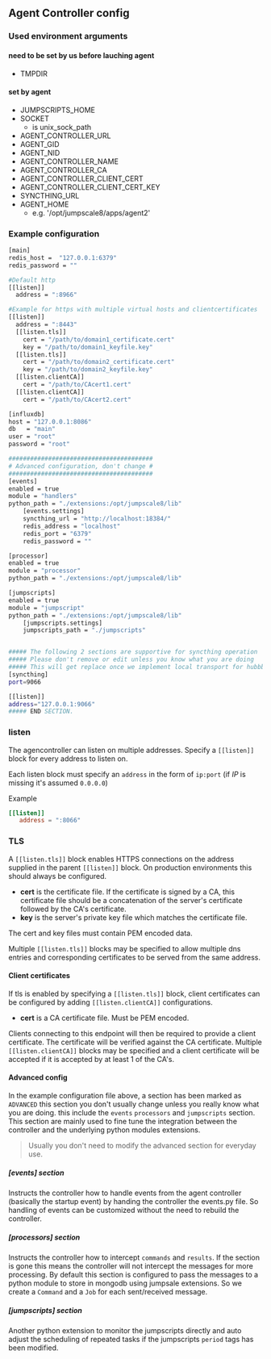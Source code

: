 ## Agent Controller config

### Used environment arguments

#### need to be set by us before lauching agent
- TMPDIR
 
#### set by agent

- JUMPSCRIPTS_HOME
- SOCKET
    - is unix_sock_path
- AGENT_CONTROLLER_URL
- AGENT_GID
- AGENT_NID
- AGENT_CONTROLLER_NAME
- AGENT_CONTROLLER_CA
- AGENT_CONTROLLER_CLIENT_CERT
- AGENT_CONTROLLER_CLIENT_CERT_KEY
- SYNCTHING_URL
- AGENT_HOME
    - e.g. '/opt/jumpscale8/apps/agent2' 

### Example configuration

```bash
[main]
redis_host =  "127.0.0.1:6379"
redis_password = ""

#Default http
[[listen]]
  address = ":8966"

#Example for https with multiple virtual hosts and clientcertificates
[[listen]]
  address = ":8443"
  [[listen.tls]]
    cert = "/path/to/domain1_certificate.cert"
    key = "/path/to/domain1_keyfile.key"
  [[listen.tls]]
    cert = "/path/to/domain2_certificate.cert"
    key = "/path/to/domain2_keyfile.key"
  [[listen.clientCA]]
    cert = "/path/to/CAcert1.cert"
  [[listen.clientCA]]
    cert = "/path/to/CAcert2.cert"

[influxdb]
host = "127.0.0.1:8086"
db   = "main"
user = "root"
password = "root"

########################################
# Advanced configuration, don't change #
########################################
[events]
enabled = true
module = "handlers"
python_path = "./extensions:/opt/jumpscale8/lib"
    [events.settings]
    syncthing_url = "http://localhost:18384/"
    redis_address = "localhost"
    redis_port = "6379"
    redis_password = ""

[processor]
enabled = true
module = "processor"
python_path = "./extensions:/opt/jumpscale8/lib"

[jumpscripts]
enabled = true
module = "jumpscript"
python_path = "./extensions:/opt/jumpscale8/lib"
    [jumpscripts.settings]
    jumpscripts_path = "./jumpscripts"


##### The following 2 sections are supportive for syncthing operation
##### Please don't remove or edit unless you know what you are doing
##### This will get replace once we implement local transport for hubbble.
[syncthing]
port=9066

[[listen]]
address="127.0.0.1:9066"
##### END SECTION.

```

### listen
The agencontroller can listen on multiple addresses. Specify a `[[listen]]` block for every address to listen on.

Each listen block must specify an `address` in the form of `ip:port` (if _IP_ is missing it's assumed `0.0.0.0`)

Example
```toml
[[listen]]
   address = ":8066"
```

### TLS
A `[[listen.tls]]` block enables HTTPS connections on the address supplied in the parent `[[listen]]` block.
On production environments this should always be configured.

* **cert** is the certificate file. 
If the certificate is signed by a CA, this certificate file should be a concatenation of the server's certificate followed by the CA's certificate.
* **key** is the server's private key file which matches the certificate file.


The cert and key files must contain PEM encoded data.

Multiple `[[listen.tls]]` blocks may be specified to allow multiple dns entries and corresponding certificates to be served from the same address.

#### Client certificates
If tls is enabled by specifying a `[[listen.tls]]` block, client certificates can be configured by adding `[[listen.clientCA]]` configurations. 
* **cert** is a CA certificate file. Must be PEM encoded.

Clients connecting to this endpoint will then be required to provide a client certificate. The certificate will be verified against the CA certificate. Multiple `[[listen.clientCA]]` blocks may be specified and a client certificate will be accepted if it is accepted by at least 1 of the CA's.


#### Advanced config
In the example configuration file above, a section has been marked as `ADVANCED` this section
you don't usually change unless you really know what you are doing. this include the
`events` `processors` and `jumpscripts` section. This section are mainly used to fine tune
the integration between the controller and the underlying python modules extensions.
> Usually you don't need to modify the advanced section for everyday use.

##### [events] section
Instructs the controller how to handle events from the agent controller (basically the startup event) by handing the controller the events.py file. So handling of events can be customized without the need to rebuild the controller.

##### [processors] section
Instructs the controller how to intercept `commands` and `results`. If the section is gone this means the controller will not intercept the messages for more processing. By default this section is configured to pass the messages to a python module to store in mongodb using jumpsale extensions. So we create a `Command` and a `Job` for each sent/received message.

##### [jumpscripts] section
Another python extension to monitor the jumpscripts directly and auto adjust the scheduling of
repeated tasks if the jumpscripts `period` tags has been modified.